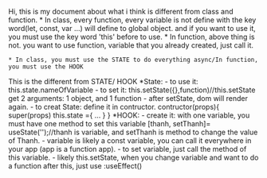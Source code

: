 Hi, this is my document about what i think is different from class and function.
    * In class, every function, every variable is not define with the key word(let, const, var ...) will define to global object.
    and if you want to use it, you must use the key word 'this' before to use.
    * In function, above thing is not. you want to use function, variable that you already created, just call it.

    * In class, you must use the STATE to do everything async/In function, you must use the HOOK

This is the different from STATE/ HOOK
    *State:
        - to use it: this.state.nameOfVariable
        - to set it: this.setState({},function)//this.setState get 2 arguments: 1 object, and 1 function
        - after setState, dom will render again.
        - to creat State: define it in contructor.
            contructor(props){
                super(props)
                this.state ={
                    ...
                }
            }
    *HOOK:
        - create it: with one variable, you must have one method to set this variable
            [thanh, setThanh]= useState('');//thanh is variable, and setThanh is method to change the value of Thanh.
        - variable is likely a const variable, you can call it everywhere in your app (app is a function app).
        - to set variable, just call the method of this variable.
        - likely this.setState, when you change variable and want to do a function after this, just use :useEffect()
        